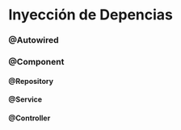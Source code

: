 <h1> Inyección de Depencias</h1>
<h3>@Autowired</h3>
<h3>@Component</h3>
<h4>@Repository</h4>
<h4>@Service</h4>
<h4>@Controller</h4>
